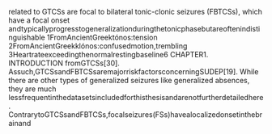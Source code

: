 related to GTCSs are focal to bilateral tonic-clonic seizures (FBTCSs), which have a focal onset
andtypicallyprogresstogeneralizationduringthetonicphasebutareoftenindistinguishable
1FromAncientGreektónos:tension
2FromAncientGreekklónos:confusedmotion,trembling
3Heartrateexceedingthenormalrestingbaseline6 CHAPTER1. INTRODUCTION
fromGTCSs[30]. Assuch,GTCSsandFBTCSsaremajorriskfactorsconcerningSUDEP[19].
While there are other types of generalized seizures like generalized absences, they are much
lessfrequentinthedatasetsincludedforthisthesisandarenotfurtherdetailedhere.
ContrarytoGTCSsandFBTCSs,focalseizures(FSs)havealocalizedonsetinthebrainand
